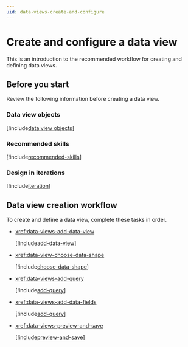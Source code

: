 ```yaml
---
uid: data-views-create-and-configure
---
```


# Create and configure a data view

This is an introduction to the recommended workflow for creating and defining data views. 

## Before you start

Review the following information before creating a data view.

### Data view objects

[!include[data view objects](../../../_includes/data-views-components.md)]

### Recommended skills

[!include[recommended-skills](_includes/recommended-skills.md)]

### Design in iterations

[!include[iteration](_includes/iteration.md)]

## Data view creation workflow

To create and define a data view, complete these tasks in order.

- <xref:data-views-add-data-view>

	[!include[add-data-view](_includes/add-data-view.md)]

- <xref:data-view-choose-data-shape>

	[!include[choose-data-shape](_includes/choose-data-shape.md)]

- <xref:data-views-add-query>

	[!include[add-query](_includes/add-query.md)]

- <xref:data-views-add-data-fields>

	[!include[add-query](../../../_includes/data-views-add-data-fields.md)]

- <xref:data-views-preview-and-save>

	[!include[preview-and-save](_includes/preview-and-save.md)]